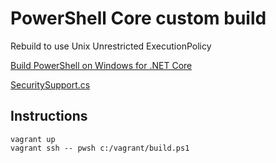 # PowerShell Core custom build

Rebuild to use Unix Unrestricted ExecutionPolicy

[Build PowerShell on Windows for .NET Core](https://github.com/PowerShell/PowerShell/blob/master/docs/building/windows-core.md)

[SecuritySupport.cs](https://github.com/PowerShell/PowerShell/blob/v7.4.1/src/System.Management.Automation/security/SecuritySupport.cs#L282)

## Instructions

```
vagrant up
vagrant ssh -- pwsh c:/vagrant/build.ps1
```

